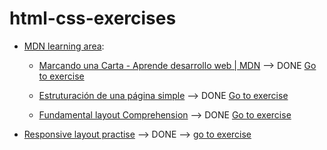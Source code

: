 # html-css-exercises

- [MDN learning area](https://developer.mozilla.org/es/docs/Learn/Front-end_web_developer):
  
  - [Marcando una Carta - Aprende desarrollo web | MDN](https://developer.mozilla.org/es/docs/Learn/HTML/Introduction_to_HTML/Marking_up_a_letter)
  --> DONE  [Go to exercise](https://github.com/paupalazzesi/html-css-exercises/tree/main/letter-html-exercise)

  - [Estruturación de una página simple](https://developer.mozilla.org/es/docs/Learn/HTML/Introduction_to_HTML/Structuring_a_page_of_content)
  --> DONE [Go to exercise](https://github.com/paupalazzesi/html-css-exercises/tree/main/website-html-basicestructure)

  - [Fundamental layout Comprehension](https://developer.mozilla.org/en-US/docs/Learn/CSS/CSS_layout/Fundamental_Layout_Comprehension)
  --> DONE [Go to exercise](https://github.com/paupalazzesi/html-css-exercises/tree/b7aa0dc3ac860c66893118a98341ec5ec0f3ee9f/fundamental-layout-comprehension)

- [Responsive layout practise](https://www.youtube.com/watch?v=JFbxl_VmIx0&list=LL&index=4&ab_channel=KevinPowell) --> DONE --> [go to exercise](https://github.com/paupalazzesi/html-css-exercises/tree/main/four-card-feature-section-master)

